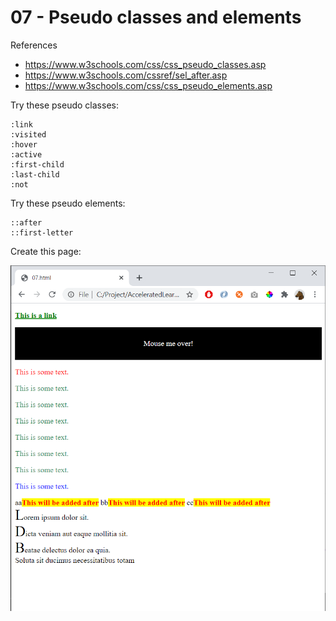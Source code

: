 # 07 - Pseudo classes and elements

References
- https://www.w3schools.com/css/css_pseudo_classes.asp 
- https://www.w3schools.com/cssref/sel_after.asp
- https://www.w3schools.com/css/css_pseudo_elements.asp

Try these pseudo classes:

    :link 
    :visited 
    :hover 
    :active 
    :first-child
    :last-child
    :not

Try these pseudo elements:

    ::after
    ::first-letter



Create this page:

![](img/07.png)